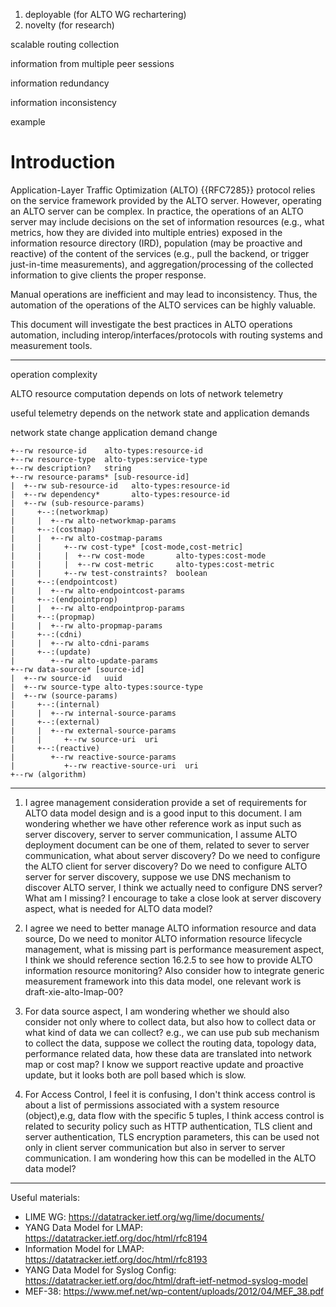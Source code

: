 1. deployable (for ALTO WG rechartering)
2. novelty (for research)

scalable routing collection

information from multiple peer sessions

information redundancy

information inconsistency

example

# Introduction

Application-Layer Traffic Optimization (ALTO) {{RFC7285}} protocol relies on
the service framework provided by the ALTO server. However, operating an ALTO
server can be complex. In practice, the operations of an ALTO server may
include decisions on the set of information resources (e.g., what metrics,
how they are divided into multiple entries) exposed in the information
resource directory (IRD), population (may be proactive and reactive) of the
content of the services (e.g., pull the backend, or trigger just-in-time
measurements), and aggregation/processing of the collected information to
give clients the proper response.

Manual operations are inefficient and may lead to inconsistency. Thus, the
automation of the operations of the ALTO services can be highly valuable.

This document will investigate the best
practices in ALTO operations automation, including
interop/interfaces/protocols with routing systems and measurement tools.


---



operation complexity

ALTO resource computation depends on lots of network telemetry



useful telemetry depends on the network state and application demands

network state change
application demand change

```
+--rw resource-id    alto-types:resource-id
+--rw resource-type  alto-types:service-type
+--rw description?   string
+--rw resource-params* [sub-resource-id]
|  +--rw sub-resource-id   alto-types:resource-id
|  +--rw dependency*       alto-types:resource-id
|  +--rw (sub-resource-params)
|     +--:(networkmap)
|     |  +--rw alto-networkmap-params
|     +--:(costmap)
|     |  +--rw alto-costmap-params
|     |     +--rw cost-type* [cost-mode,cost-metric]
|     |     |  +--rw cost-mode       alto-types:cost-mode
|     |     |  +--rw cost-metric     alto-types:cost-metric
|     |     +--rw test-constraints?  boolean
|     +--:(endpointcost)
|     |  +--rw alto-endpointcost-params
|     +--:(endpointprop)
|     |  +--rw alto-endpointprop-params
|     +--:(propmap)
|     |  +--rw alto-propmap-params
|     +--:(cdni)
|     |  +--rw alto-cdni-params
|     +--:(update)
|        +--rw alto-update-params
+--rw data-source* [source-id]
|  +--rw source-id   uuid
|  +--rw source-type alto-types:source-type
|  +--rw (source-params)
|     +--:(internal)
|     |  +--rw internal-source-params
|     +--:(external)
|     |  +--rw external-source-params
|     |     +--rw source-uri  uri
|     +--:(reactive)
|        +--rw reactive-source-params
|           +--rw reactive-source-uri  uri
+--rw (algorithm)
```


---

1. I agree management consideration provide a set of requirements for ALTO data
model design and is a good input to this document. I am wondering whether we
have other reference work as input such as server discovery, server to server
communication, I assume ALTO deployment document can be one of them, related to
sever to server communication, what about server discovery? Do we need to
configure the ALTO client for server discovery?  Do we need to configure ALTO
server for server discovery, suppose we use DNS mechanism to discover ALTO
server, I think we actually need to configure DNS server? What am I missing? I
encourage to take a close look at server discovery aspect, what is needed for
ALTO data model?

2. I agree we need to better manage ALTO information resource and data source,
Do we need to monitor ALTO information resource lifecycle management, what is
missing part is performance measurement aspect, I think we should reference
section 16.2.5 to see how to provide ALTO information resource monitoring?  Also
consider how to integrate generic measurement framework into this data model,
one relevant work is draft-xie-alto-lmap-00?

3. For data source aspect, I am wondering whether we should also consider not
only where to collect data, but also how to collect data or what kind of data we
can collect?  e.g., we can use pub sub mechanism to collect the data, suppose we
collect the routing data, topology data, performance related data, how these
data are translated into network map or cost map? I know we support reactive
update and proactive update, but it looks both are poll based which is slow.

4. For Access Control, I feel it is confusing, I don't think access control is
about a list of permissions associated with a system resource (object),e.g, data
flow with the specific 5 tuples, I think access control is related to security
policy such as HTTP authentication, TLS client and server authentication, TLS
encryption parameters, this can be used not only in client server communication
but also in server to server communication. I am wondering how this can be
modelled in the ALTO data model?


---


Useful materials:

- LIME WG: https://datatracker.ietf.org/wg/lime/documents/
- YANG Data Model for LMAP: https://datatracker.ietf.org/doc/html/rfc8194
- Information Model for LMAP: https://datatracker.ietf.org/doc/html/rfc8193
- YANG Data Model for Syslog Config: https://datatracker.ietf.org/doc/html/draft-ietf-netmod-syslog-model
- MEF-38: https://www.mef.net/wp-content/uploads/2012/04/MEF_38.pdf

